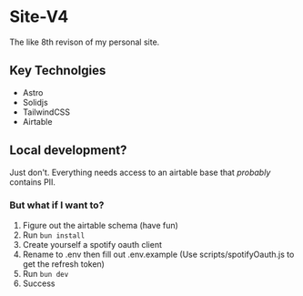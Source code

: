 # Site-V4
The like 8th revison of my personal site.

## Key Technolgies
- Astro
- Solidjs
- TailwindCSS
- Airtable

## Local development?
Just don't. Everything needs access to an airtable base that *probably* contains PII.
### But what if I want to?
1. Figure out the airtable schema (have fun)
2. Run `bun install`
2. Create yourself a spotify oauth client
3. Rename to .env then fill out .env.example (Use scripts/spotifyOauth.js to get the refresh token)
4. Run `bun dev`
5. Success

